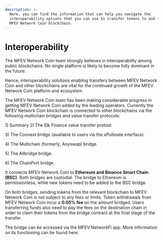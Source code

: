 ```yaml
---
description: >-
  Here, you can find the information that can help you navigate the
  interoperability options that you can use to transfer tokens to and from the
  MFEV Network Coin blockchain.
---
```


# Interoperability

The MFEV Network Coin team strongly believes in interoperability among public blockchains. No single platform is likely to become fully dominant in the future.

Hence, interoperability solutions enabling transfers between MFEV Network Coin and other blockchains are vital for the continued growth of the MFEV Network Coin platform and ecosystem.

The MFEV Network Coin team has been making considerable progress in getting MFEV Network Coin added by the leading operators. Currently the MFEV Network Coin blockchain is connected to other blockchains via the following multichain bridges and value transfer protocols:

1\) Summary 2) The Elk Finance value transfer protool.

3\) The Connext bridge (available to users via the xPollinate interface).

4\) The Multichain (formerly, Anyswap) bridge.

5\) The Allbridge bridge.

6\) The ChainPort bridge.

It connects MFEV Network Coin to **Ethereum and Binance Smart Chain (BSC)**. Both bridges are custodial. The bridge to Ethereum is permissionless, while new tokens need to be added to the BSC bridge.

On both bridges, sending tokens from the relevant blockchain to MFEV Network Coin is not subject to any fees or limits. Token withdrawals from MFEV Network Coin incur a **0.05% fee** on the amount bridged. Users transferring funds also need to pay the fees on the destination chain in order to claim their tokens from the bridge contract at the final stage of the transfer.

The bridge can be accessed via the MFEV NetworkFi app. More information on its functioning can be found here.&#x20;



